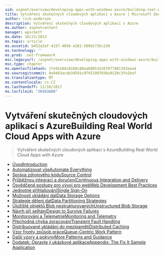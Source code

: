 ```yaml
---
uid: aspnet/overview/developing-apps-with-windows-azure/building-real-world-cloud-apps-with-windows-azure/index
title: Vytváření skutečných cloudových aplikací s Azure | Microsoft Docs
author: rick-anderson
description: Vytváření skutečných cloudových aplikací s Azure
ms.author: aspnetcontent
manager: wpickett
ms.date: 10/23/2013
ms.topic: article
ms.assetid: b452a3af-4157-4056-a181-569d1735c239
ms.technology: ''
ms.prod: .net-framework
msc.legacyurl: /aspnet/overview/developing-apps-with-windows-azure/building-real-world-cloud-apps-with-windows-azure
msc.type: chapter
ms.openlocfilehash: 1fe91e84c81b8c80aab0053e26f077401343eaa4
ms.sourcegitcommit: 9a9483aceb34591c97451997036a9120c3fe2baf
ms.translationtype: MT
ms.contentlocale: cs-CZ
ms.lasthandoff: 11/10/2017
ms.locfileid: "26563608"
---
```

<a name="building-real-world-cloud-apps-with-azure"></a><span data-ttu-id="ab918-103">Vytváření skutečných cloudových aplikací s Azure</span><span class="sxs-lookup"><span data-stu-id="ab918-103">Building Real World Cloud Apps with Azure</span></span>
====================
> <span data-ttu-id="ab918-104">Vytváření skutečných cloudových aplikací s Azure</span><span class="sxs-lookup"><span data-stu-id="ab918-104">Building Real World Cloud Apps with Azure</span></span>


- [<span data-ttu-id="ab918-105">Úvod</span><span class="sxs-lookup"><span data-stu-id="ab918-105">Introduction</span></span>](introduction.md)
- [<span data-ttu-id="ab918-106">Automatizovat vše</span><span class="sxs-lookup"><span data-stu-id="ab918-106">Automate Everything</span></span>](automate-everything.md)
- [<span data-ttu-id="ab918-107">Správa zdrojového kódu</span><span class="sxs-lookup"><span data-stu-id="ab918-107">Source Control</span></span>](source-control.md)
- [<span data-ttu-id="ab918-108">Průběžnou integraci a doručení</span><span class="sxs-lookup"><span data-stu-id="ab918-108">Continuous Integration and Delivery</span></span>](continuous-integration-and-continuous-delivery.md)
- [<span data-ttu-id="ab918-109">Osvědčené postupy pro vývoj pro web</span><span class="sxs-lookup"><span data-stu-id="ab918-109">Web Development Best Practices</span></span>](web-development-best-practices.md)
- [<span data-ttu-id="ab918-110">Jednotné přihlašování</span><span class="sxs-lookup"><span data-stu-id="ab918-110">Single Sign-On</span></span>](single-sign-on.md)
- [<span data-ttu-id="ab918-111">Možnosti ukládání dat</span><span class="sxs-lookup"><span data-stu-id="ab918-111">Data Storage Options</span></span>](data-storage-options.md)
- [<span data-ttu-id="ab918-112">Strategie dělení dat</span><span class="sxs-lookup"><span data-stu-id="ab918-112">Data Partitioning Strategies</span></span>](data-partitioning-strategies.md)
- [<span data-ttu-id="ab918-113">Úložiště objektů Blob nestrukturovaných</span><span class="sxs-lookup"><span data-stu-id="ab918-113">Unstructured Blob Storage</span></span>](unstructured-blob-storage.md)
- [<span data-ttu-id="ab918-114">Návrh při selhání</span><span class="sxs-lookup"><span data-stu-id="ab918-114">Design to Survive Failures</span></span>](design-to-survive-failures.md)
- [<span data-ttu-id="ab918-115">Monitorování a Telemetrie</span><span class="sxs-lookup"><span data-stu-id="ab918-115">Monitoring and Telemetry</span></span>](monitoring-and-telemetry.md)
- [<span data-ttu-id="ab918-116">Přechodná chyba zpracování</span><span class="sxs-lookup"><span data-stu-id="ab918-116">Transient Fault Handling</span></span>](transient-fault-handling.md)
- [<span data-ttu-id="ab918-117">Distribuované ukládání do mezipaměti</span><span class="sxs-lookup"><span data-stu-id="ab918-117">Distributed Caching</span></span>](distributed-caching.md)
- [<span data-ttu-id="ab918-118">Vzor fronty způsob práce</span><span class="sxs-lookup"><span data-stu-id="ab918-118">Queue-Centric Work Pattern</span></span>](queue-centric-work-pattern.md)
- [<span data-ttu-id="ab918-119">Další vzory a pokyny</span><span class="sxs-lookup"><span data-stu-id="ab918-119">More Patterns and Guidance</span></span>](more-patterns-and-guidance.md)
- [<span data-ttu-id="ab918-120">Dodatek: Opravte ji ukázkové aplikace</span><span class="sxs-lookup"><span data-stu-id="ab918-120">Appendix: The Fix It Sample Application</span></span>](the-fix-it-sample-application.md)

